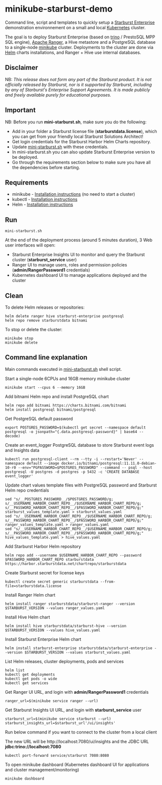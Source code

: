 # minikube-starburst-demo

Command line, script and templates to quickly setup a [Starburst Enterprise](https://www.starburst.io/platform/starburst-enterprise/) demonstration environnement on a small and local [Kubernetes](https://kubernetes.io) cluster.

The goal is to deploy Starburst Enterprise (based on [trino](https://trino.io) / PrestoSQL MPP SQL engine), [Apache Ranger](https://ranger.apache.org), a Hive metastore and a PostgreSQL database to a single-node [minikube](https://github.com/kubernetes/minikube) cluster. Deployments to the cluster are done via [Helm](https://helm.sh) charts installations, and Ranger + Hive use internal databases.


## Disclaimer

NB: *This release does not form any part of the Starburst product. It is not officially released by Starburst, nor is it supported by Starburst, including by any of Starburst's Enterprise Support Agreements. It is made publicly and freely available purely for educational purposes.*

## Important

NB: Before you run **mini-starburst.sh**, make sure you do the following:

- Add in your folder a Starburst license file (**starburstdata.license**), which you can get from your friendly local Starburst Solutions Architect!
- Get login credentials for the Starburst Harbor Helm Charts repository.
- Update [mini-starburst.sh](mini-starburst.sh) with these credentials.
- In mini-starburst.sh you can also update Starburst Enterprise version to be deployed.
- Go through the requirements section below to make sure you have all the dependencies before starting.


## Requirements
- minikube - [Installation instructions](https://minikube.sigs.k8s.io/docs/start) (no need to start a cluster)
- kubectl - [Installation instructions](https://kubernetes.io/docs/tasks/tools)
- Helm - [Installation instructions](https://helm.sh/docs/intro/install)
 
## Run

```
mini-starburst.sh
```
At the end of the deployment process (around 5 minutes duration), 3 Web user interfaces will open:
- Starburst Enterprise Insights UI to monitor and query the Starburst cluster (**starburst_service** user)
- Ranger UI to manage users, roles and permission policies (**admin/RangerPassword1** credentials)
- Kubernetes dashboard UI to manage applications deployed and the cluster

## Clean

To delete Helm releases or repositories:
```
helm delete ranger hive starburst-enterprise postgresql
helm repo remove starburstdata bitnami
```
To stop or delete the cluster:
```
minikube stop
minikube delete
```

## Command line explanation

Main commands executed in [mini-starburst.sh](mini-starburst.sh) shell script.

Start a single-node 6CPUs and 16GB memory minikube cluster
```
minikube start --cpus 6 --memory 16GB
```

Add bitnami Helm repo and install PostgreSQL chart
```
helm repo add bitnami https://charts.bitnami.com/bitnami
helm install postgresql bitnami/postgresql
```

Get PostgreSQL default password
```
export POSTGRES_PASSWORD=$(kubectl get secret --namespace default postgresql -o jsonpath="{.data.postgresql-password}" | base64 --decode)
```

Create an event_logger PostgreSQL database to store Starburst event logs and Insights data
```
kubectl run postgresql-client --rm --tty -i --restart='Never' --namespace default --image docker.io/bitnami/postgresql:11.11.0-debian-10-r0 --env="PGPASSWORD=$POSTGRES_PASSWORD" --command -- psql --host postgresql -U postgres -d postgres -p 5432 -c 'CREATE DATABASE event_logger'
```

Update chart values template files with PostgreSQL password and Starburst Helm repo credentials
```
sed "s/__POSTGRES_PASSWORD__/$POSTGRES_PASSWORD/g; s/__USERNAME_HARBOR_CHART_REPO__/$USERNAME_HARBOR_CHART_REPO/g; s/__PASSWORD_HARBOR_CHART_REPO__/$PASSWORD_HARBOR_CHART_REPO/g;" starburst_values_template.yaml > starburst_values.yaml
sed "s/__USERNAME_HARBOR_CHART_REPO__/$USERNAME_HARBOR_CHART_REPO/g; s/__PASSWORD_HARBOR_CHART_REPO__/$PASSWORD_HARBOR_CHART_REPO/g;" ranger_values_template.yaml > ranger_values.yaml
sed "s/__USERNAME_HARBOR_CHART_REPO__/$USERNAME_HARBOR_CHART_REPO/g; s/__PASSWORD_HARBOR_CHART_REPO__/$PASSWORD_HARBOR_CHART_REPO/g;" hive_values_template.yaml > hive_values.yaml
```

Add Starburst Harbor Helm repository
```
helm repo add --username $USERNAME_HARBOR_CHART_REPO --password $PASSWORD_HARBOR_CHART_REPO starburstdata https://harbor.starburstdata.net/chartrepo/starburstdata
```

Create Starburst secret for license keys
```
kubectl create secret generic starburstdata --from-file=starburstdata.license
```

Install Ranger Helm chart
```
helm install ranger starburstdata/starburst-ranger --version $STARBURST_VERSION --values ranger_values.yaml
```

Install Hive Helm chart
```
helm install hive starburstdata/starburst-hive --version $STARBURST_VERSION --values hive_values.yaml
```

Install Starburst Enterprise Helm chart
```
helm install starburst-enterprise starburstdata/starburst-enterprise --version $STARBURST_VERSION --values starburst_values.yaml
```

List Helm releases, cluster deployments, pods and services
```
helm list
kubectl get deployments
kubectl get pods -o wide
kubectl get services
```

Get Ranger UI URL, and login with **admin/RangerPassword1** credentials
```
ranger_url=$(minikube service ranger --url)
```

Get Starburst Insights UI URL, and login with **starburst_service** user
```
starburst_url=$(minikube service starburst --url)
starburst_insights_url=$starburst_url'/ui/insights'
```

Run below command if you want to connect to the cluster from a local client

The new URL will be http://localhost:7080/ui/insights and the JDBC URL **jdbc:trino://localhost:7080**

```
kubectl port-forward service/starburst 7080:8080
```

To  open minikube dashboard (Kubernetes dashboard UI for applications and cluster management/monitoring)
```
minikube dashboard
```
